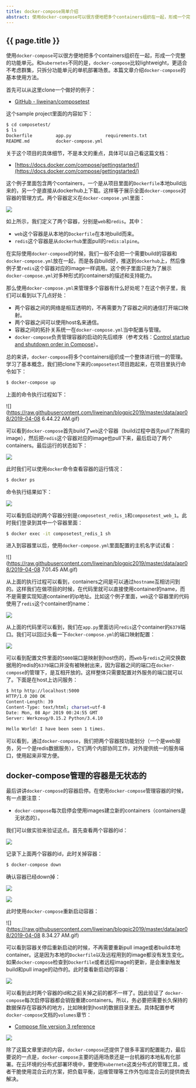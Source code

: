```yaml
---
title: docker-compose简单介绍
abstract: 使用docker-compose可以很方便地把多个containers组织在一起，形成一个完整的功能单元。
---
```


## {{ page.title }}

使用`docker-compose`可以很方便地把多个containers组织在一起，形成一个完整的功能单元。和`kubernetes`不同的是，`docker-compose`比较lightweight，更适合不考虑群集，只拆分功能单元的单机部署场景。本篇文章介绍`docker-compose`的基本使用方法。

首先可以从这里clone一个做好的例子：

* [GitHub - liweinan/composetest](https://github.com/liweinan/composetest)

这个sample project里面的内容如下：

```bash
$ cd composetest/
$ ls
Dockerfile         app.py             requirements.txt
README.md          docker-compose.yml
```

关于这个项目的具体细节，不是本文的重点，具体可以自己看这篇文档：

* [https://docs.docker.com/compose/gettingstarted/](https://docs.docker.com/compose/gettingstarted/) 

这个例子里面包含两个containers，一个是从项目里面的`Dockerfile`本地build出来的，另一个是直接从dockerhub上下载。这样等于展示全面`docker-compose`对容器的管理方式。两个容器定义在`docker-compose.yml`里面：

![](https://raw.githubusercontent.com/liweinan/blogpic2019/master/data/apr08/4CA74135-D0CC-42B8-A4C2-FADC0A9D07DE.png)

如上所示，我们定义了两个容器，分别是`web`和`redis`。其中：

* `web`这个容器是从本地的`Dockerfile`在本地build而来。
* `redis`这个容器是从`dockerhub`里面pull的`redis:alpine`。

在实际使用`docker-compose`的时候，我们一般不会把一个需要build的容器和`docker-compose.yml`放在一起，而是各自build好，推送到`dockerhub`上，然后像例子里`redis`这个容器对应的image一样调用。这个例子里面只是为了展示`docker-compose.yml`对多种形式的containers的描述和支持能力。

那么使用`docker-compose.yml`来管理多个容器有什么好处呢？在这个例子里，我们可以看到以下几点好处：

* 两个容器之间的网络是相互透明的，不再需要为了容器之间的通信打开端口映射。
* 两个容器之间可以使用host名来通信。
* 容器之间的拓扑关系统一在`docker-compose.yml`当中配置与管理。
* `docker-compose`负责管理容器的启动的先后顺序（参考文档：[Control startup and shutdown order in Compose](https://docs.docker.com/compose/startup-order/)）。

总的来讲，`docker-compose`将多个containers组织成一个整体进行统一的管理。学习了基本概念，我们把clone下来的`composetest`项目跑起来，在项目里执行命令如下：

```bash
$ docker-compose up
```

上面的命令执行过程如下：

![](https://raw.githubusercontent.com/liweinan/blogpic2019/master/data/apr08/2019-04-08 6.44.22 AM.gif)

可以看到`docker-compose`首先build了`web`这个容器（build过程中首先pull了所需的image），然后把`redis`这个容器对应的image也pull下来，最后启动了两个containers。最后运行的状态如下：

![](https://raw.githubusercontent.com/liweinan/blogpic2019/master/data/apr08/8D8A8DED-7D85-48A2-84DD-ECEA17C3CA65.png)

此时我们可以使用`docker`命令查看容器的运行情况：

```bash
$ docker ps
```

命令执行结果如下：

![](https://raw.githubusercontent.com/liweinan/blogpic2019/master/data/apr08/CDD24A50-890E-4E8D-8144-FEE16D3A3D7E.png)

可以看到启动的两个容器分别是`composetest_redis_1`和`composetest_web_1`。此时我们登录到其中一个容器里面：

```bash
$ docker exec -it composetest_redis_1 sh
```

进入到容器里以后，使用`docker-compose.yml`里面配置的主机名字试试看：

![](https://raw.githubusercontent.com/liweinan/blogpic2019/master/data/apr08/2019-04-08 7.01.45 AM.gif)

从上面的执行过程可以看到，containers之间是可以通过`hostname`互相访问到的。这样我们在做项目的时候，在代码里就可以直接使用container的name，而不是需要实现知道container的ip地址。比如这个例子里面，`web`这个容器里的代码使用了`redis`这个container的name：

![](https://raw.githubusercontent.com/liweinan/blogpic2019/master/data/apr08/649D7C8B-7E2A-4014-BF91-1D4F19C09489.png)

从上面的代码里可以看到，我们在`app.py`里面访问`redis`这个container的`6379`端口。我们可以回过头看一下`docker-compose.yml`的端口映射配置：

![](https://raw.githubusercontent.com/liweinan/blogpic2019/master/data/apr08/5FAC7CB0-8ED6-42FC-A432-83DC876AA5D0.png)

可以看到配置文件里面的`5000`端口是映射到host伤的，而`web`与`redis`之间交换数据用的redis的`6379`端口并没有被映射出来，因为容器之间的端口在`docker-compose`的管理下，是互相开放的。这样整体只需要配置对外服务的端口就可以了。下面是在host上访问服务：

```bash
$ http http://localhost:5000
HTTP/1.0 200 OK
Content-Length: 39
Content-Type: text/html; charset=utf-8
Date: Mon, 08 Apr 2019 00:24:55 GMT
Server: Werkzeug/0.15.2 Python/3.4.10

Hello World! I have been seen 1 times.
```

可以看到，通过`docker-compose`，我们把两个容器按功能划分（一个是web服务，另一个是redis数据服务），它们两个内部协同工作，对外提供统一的服务端口，使用起来非常方便。

## docker-compose管理的容器是无状态的
最后讲讲`docker-compose`的容器启停。在使用`docker-compose`管理容器的时候，有一点要注意：

* `docker-compose`每次启停会使用images建立新的containers（containers是无状态的）。

我们可以做实验来验证这点。首先查看两个容器的id：

![](https://raw.githubusercontent.com/liweinan/blogpic2019/master/data/apr08/276600C0-0852-48FE-A20A-FFF57588133D.png)

记录下上面两个容器的id，此时关掉容器：

```bash
$ docker-compose down
```

确认容器已经down掉：

![](https://raw.githubusercontent.com/liweinan/blogpic2019/master/data/apr08/BB22569D-94D9-4BF6-9CE2-463C7D0FF80D.png)

![](https://raw.githubusercontent.com/liweinan/blogpic2019/master/data/apr08/09D8C102-D155-44DB-8B18-601A1D8349EA.png)

此时使用`docker-compose`重新启动容器：

![](https://raw.githubusercontent.com/liweinan/blogpic2019/master/data/apr08/2019-04-08 8.34.27 AM.gif)

可以看到容器关停后重新启动的时候，不再需要重新pull image或者build本地container。这是因为本地的`Dockerfile`以及远程用到的image都没有发生变化。如果`docker-compose`检查到`Dockerfile`或者远程image的更新，是会重新触发build和pull image的动作的。此时查看新启动的容器：

![](https://raw.githubusercontent.com/liweinan/blogpic2019/master/data/apr08/7FBBBC0F-B189-4AD7-B348-C04948F781B6.png)

可以看到此时两个容器的id和之前关掉之前的都不一样了。因此验证了	`docker-compose`每次启停容器都会销毁重建containers。所以，务必要把需要长久保持的数据保存在容器外的地方，比如映射到host的数据目录里去。具体配置参考`docker-compose`文档的`volumes`章节：

* [Compose file version 3 reference](https://docs.docker.com/compose/compose-file/)

![](https://raw.githubusercontent.com/liweinan/blogpic2019/master/data/apr08/908F4322-6750-41CF-925B-882BE32EBB80.png)

除了这篇文章里讲的内容，`docker-compose`还提供了很多丰富的配置能力，最后要说的一点是，`docker-compose`主要的适用场景还是一台机器的本地私有化部署。在云环境的分布式部署环境中，要使用`kubernete`这类分布式的管理工具，或者干脆使用混合云的方案，把负载平衡，运维管理等工作外包给混合云的提供商去解决。





